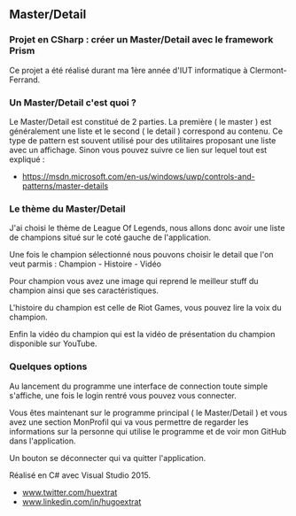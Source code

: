 ## Master/Detail

### Projet en CSharp : créer un Master/Detail avec le framework Prism

Ce projet a été réalisé durant ma 1ère année d'IUT informatique à Clermont-Ferrand.

### Un Master/Detail c'est quoi ?

Le Master/Detail est constitué de 2 parties. La première ( le master ) est généralement une liste et le second ( le detail ) correspond au contenu.
Ce type de pattern est souvent utilisé pour des utilitaires proposant une liste avec un affichage.
Sinon vous pouvez suivre ce lien sur lequel tout est expliqué :
- https://msdn.microsoft.com/en-us/windows/uwp/controls-and-patterns/master-details

### Le thème du Master/Detail

J'ai choisi le thème de League Of Legends, nous allons donc avoir une liste de champions situé sur le coté gauche de l'application.

Une fois le champion sélectionné nous pouvons choisir le detail que l'on veut parmis : Champion - Histoire - Vidéo

Pour champion vous avez une image qui reprend le meilleur stuff du champion ainsi que ses caractéristiques.

L'histoire du champion est celle de Riot Games, vous pouvez lire la voix du champion.

Enfin la vidéo du champion qui est la vidéo de présentation du champion disponible sur YouTube.

### Quelques options

Au lancement du programme une interface de connection toute simple s'affiche, une fois le login rentré vous pouvez vous connecter.

Vous êtes maintenant sur le programme principal ( le Master/Detail ) et vous avez une section MonProfil qui va vous permettre de regarder les informations sur la personne qui utilise le programme et de voir mon GitHub dans l'application.

Un bouton se déconnecter qui va quitter l'application.


Réalisé en C# avec Visual Studio 2015.


- www.twitter.com/huextrat
- www.linkedin.com/in/hugoextrat
